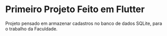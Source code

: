 # Primeiro Projeto Feito em Flutter

Projeto pensado em armazenar cadastros no banco de dados SQLite, para o trabalho da Faculdade.
